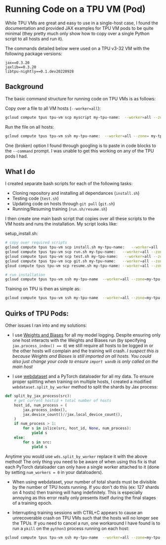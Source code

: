 # Running Code on a TPU VM (Pod)

While TPU VMs are great and easy to use in a single-host case, I found the documentation and provided JAX examples for TPU VM pods to be quite minimal (they pretty much only show how to copy over a single Python script to all hosts and run it). 

The commands detailed below were used on a TPU v3-32 VM with the following package versions:

```text
jax==0.3.20
jaxlib==0.3.20
libtpu-nightly==0.1.dev20220928
```

## Background

The basic command structure for running code on TPU VMs is as follows:

Copy over a file to all VM hosts (```--worker=all```):

```bash
gcloud compute tpus tpu-vm scp myscript my-tpu-name:  --worker=all --zone=my-tpu-zone
```

Run the file on all hosts:
```bash
gcloud compute tpus tpu-vm ssh my-tpu-name:  --worker=all --zone= my-tpu-zone --command="bash myscript.sh"
```

One (broken) option I found through googling is to paste in code blocks to the ```--command``` prompt. I was unable to get this working on any of the TPU pods I had. 

## What I do 

I created separate bash scripts for each of the following tasks:

- Cloning repository and installing all dependances (```install.sh```)
- Testing code (```test.sh```)
- Updating code on hosts through ```git pull``` (```git.sh```)
- Running/Resuming training (```run.sh/resume.sh```)

I then create one main bash script that copies over all these scripts to the VM hosts and runs the installation. My script looks like:

setup_install.sh:
```bash
# copy over required scripts
gcloud compute tpus tpu-vm scp install.sh my-tpu-name:   --worker=all --zone=my-tpu-zone
gcloud compute tpus tpu-vm scp run.sh my-tpu-name:   --worker=all --zone=my-tpu-zone
gcloud compute tpus tpu-vm scp test.sh my-tpu-name:   --worker=all --zone=my-tpu-zone
gcloud compute tpus tpu-vm scp git.sh my-tpu-name:   --worker=all --zone=my-tpu-zone
gloud compute tpus tpu-vm scp resume.sh my-tpu-name: --worker=all --zone=my-tpu-zone--comma>

# run installation
gcloud compute tpus tpu-vm ssh my-tpu-name  --worker=all --zone=my-tpu-zone
```

Training on TPU is then as simple as:
```bash
gcloud compute tpus tpu-vm ssh my-tpu-name  --worker=all --zone=my-tpu-zone --command="bash run.sh"
```

## Quirks of TPU Pods:

Other issues I ran into and my solutions:

- I use [Weights and Biases](https://wandb.ai/) for all my model logging. Despite ensuring only one host interacts with the Weights and Biases run (by specifying ```jax.process_index() == 0```) we still require all hosts to be logged in or the other hosts will complain and the training will crash. *I suspect this is because Weights and Biases is still imported on all hosts. You could also just change your code to ensure ```import wandb``` is only called on the main host*

- I use [webdataset](https://github.com/webdataset/webdataset) and a PyTorch dataloader for all my data. To ensure proper splitting when training on multiple hosts, I created a modified ```webdataset.split_by_worker``` method to split the shards by Jax process:

```python
def split_by_jax_process(src):
    # get current hostid + total number of hosts
    host_id, num_process = (
        jax.process_index(),
        jax.device_count()//jax.local_device_count(),
    )
    if num_process > 1:
        for s in islice(src, host_id, None, num_process):
            yield s
    else:
        for s in src:
            yield s
```

Anytime you would use ```wds.split_by_worker``` replace it with the above method! The only thing you need to be aware of when using this fix is that each PyTorch dataloader can only have a single worker attached to it (done by setting ```num_workers = 0``` in your dataloaders).

- When using webdataset, your number of total shards must be divisible by the number of TPU hosts running. If you don't do this (ex: 127 shards on 4 hosts) then training will hang indefinitely. This is especially annoying as this error really only presents itself during the final stages of a training epoch.  

- Interrupting training sessions with CTRL+C appears to cause an unrecoverable crash on TPU VMs such that the hosts will no longer see the TPUs. If you need to cancel a run, one workaround I have found is to run a ```pkill``` on the ```python3``` process running on each host:

```bash 
gcloud compute tpus tpu-vm ssh my-tpu-name  --worker=all --zone=my-tpu-zone --command="pkill python3"
```

